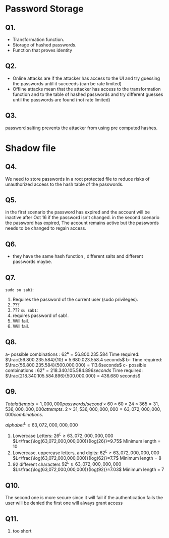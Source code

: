# Password Storage
## Q1.
- Transformation function.
- Storage of hashed passwords.
- Function that proves identity
## Q2.
- Online attacks are if the attacker has access to the UI and try guessing the passwords until it succeeds  (can be rate limited)
- Offline attacks mean that the attacker has access to the transformation function and to the table of hashed passwords and try different guesses until the passwords are found (not rate limited)

## Q3. 
password salting prevents the attacker from using pre computed hashes.

# Shadow file
## Q4.
We need to store passwords in a root protected file to reduce risks of unauthorized access to the hash table of the passwords.

## Q5.
in the first scenario the password has expired and the account will be inactive after Oct 16 if the password isn't changed.
in the second scenario the password has expired, The account remains active but the passwords needs to be changed to regain access.

## Q6.
- they have the same hash function , different salts and different passwords maybe.
## Q7.
`sudo su sab1`:
1.  Requires the password of the current user (sudo privileges).
2. ???
3. ???
`su sab1`:
1. requires password of sab1.
2. Will fail.
3. Will fail.
## Q8.
a-
possible combinations :
$62⁶ = 56.800.235.584$
Time required:
$\frac{56.800.235.584}{10} = 5.680.023.558.4 seconds$
b-
Time required:
$\frac{56.800.235.584}{500.000.000} = 113.6seconds$
c-
possible combinations :
$62⁸ = 218.340.105.584.896seconds$
Time required:
$\frac{218.340.105.584.896}{500.000.000} = 436.680 seconds$
## Q9.

$Total attempts=1,000,000passwords/second×60×60×24×365=31,536,000,000,000attempts.$
$2×31,536,000,000,000=63,072,000,000,000combinations.$

$alphabet^L≥63,072,000,000,000$

1. Lowercase Letters:
	$26^L≥63,072,000,000,000$
	$L≥\frac{\log(63,072,000,000,000)}{log(26)}​≈9.75$
	Minimum length = 10
2. Lowercase, uppercase letters, and digits:
	$62^L≥63,072,000,000,000$
	$L≥\frac{\log(63,072,000,000,000)}{log(62)}​≈7.7$
	Minimum length = 8
3. 92 different characters
	$92^L≥63,072,000,000,000$
	$L≥\frac{\log(63,072,000,000,000)}{log(92)}​≈7.03$
	Minimum length = 7

## Q10.
The second one is more secure since it will fail if the authentication fails the user will be denied the first one will always grant access

## Q11.
1. too short

